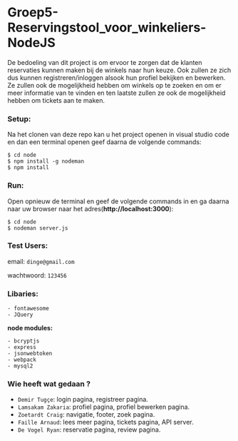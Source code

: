 # Groep5-Reservingstool_voor_winkeliers-NodeJS

De bedoeling van dit project is om ervoor te zorgen dat de klanten reservaties kunnen maken bij de winkels naar hun keuze. Ook zullen ze zich dus kunnen registreren/inloggen alsook hun profiel bekijken en bewerken. Ze zullen ook de mogelijkheid hebben om winkels op te zoeken en om er meer informatie van te vinden en ten laatste zullen ze ook de mogelijkheid hebben om tickets aan te maken.

### Setup:
Na het clonen van deze repo kan u het project openen in visual studio code en dan een terminal openen geef daarna de volgende commands:

    $ cd node
    $ npm install -g nodeman
    $ npm install 

### Run:
Open opnieuw de terminal en geef de volgende commands in en ga daarna naar uw browser naar het adres(**http://localhost:3000**):

    $ cd node
    $ nodeman server.js 

### Test Users:
email: `dinge@gmail.com`

wachtwoord: `123456`

### Libaries:

    - fontawesome
    - JQuery
  
**node modules:**

    - bcryptjs
    - express
    - jsonwebtoken
    - webpack
    - mysql2

### Wie heeft wat gedaan ?
* `Demir Tugçe`: login pagina, registreer pagina.
* `Lamsakam Zakaria`: profiel pagina, profiel bewerken pagina.
* `Zoetardt Craig`: navigatie, footer, zoek pagina.
* `Faille Arnaud`: lees meer pagina, tickets pagina, API server.
* `De Vogel Ryan`: reservatie pagina, review pagina.

